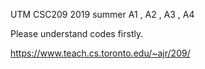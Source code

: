 UTM CSC209 2019 summer
A1 , A2 , A3 , A4

Please understand codes firstly.

https://www.teach.cs.toronto.edu/~ajr/209/
